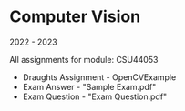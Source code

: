 # Computer Vision

2022 - 2023

All assignments for module: CSU44053
- Draughts Assignment - OpenCVExample
- Exam Answer - "Sample Exam.pdf"
- Exam Question - "Exam Question.pdf"
